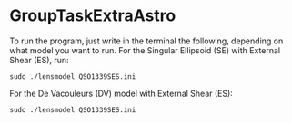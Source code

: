 # GroupTaskExtraAstro

To run the program, just write in the terminal the following, depending on what model you want to run. For the Singular Ellipsoid (SE) with External Shear (ES), run:

    sudo ./lensmodel QSO1339SES.ini
For the De Vacouleurs (DV) model with External Shear (ES):

    sudo ./lensmodel QSO1339SES.ini
